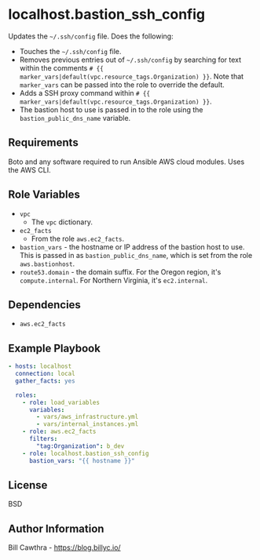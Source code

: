 localhost.bastion_ssh_config
=========

Updates the `~/.ssh/config` file.  Does the following:
- Touches the `~/.ssh/config` file.
- Removes previous entries out of `~/.ssh/config` by searching for text within the comments `# {{ marker_vars|default(vpc.resource_tags.Organization) }}`. Note that `marker_vars` can be passed into the role to override the default.
- Adds a SSH proxy command within `# {{ marker_vars|default(vpc.resource_tags.Organization) }}`.
- The bastion host to use is passed in to the role using the `bastion_public_dns_name` variable.

Requirements
------------

Boto and any software required to run Ansible AWS cloud modules. Uses the AWS CLI.

Role Variables
--------------

- `vpc`
  - The `vpc` dictionary.
- `ec2_facts`
  - From the role `aws.ec2_facts`.
- `bastion_vars` - the hostname or IP address of the bastion host to use. This is passed in as `bastion_public_dns_name`, which is set from the role `aws.bastionhost`.
- `route53.domain` - the domain suffix.  For the Oregon region, it's `compute.internal`.  For Northern Virginia, it's `ec2.internal`.

Dependencies
------------

- `aws.ec2_facts`

Example Playbook
----------------

```yaml
- hosts: localhost
  connection: local
  gather_facts: yes

  roles:
    - role: load_variables
      variables:
        - vars/aws_infrastructure.yml
        - vars/internal_instances.yml
    - role: aws.ec2_facts
      filters:
        "tag:Organization": b_dev
    - role: localhost.bastion_ssh_config
      bastion_vars: "{{ hostname }}"
```

License
-------

BSD

Author Information
------------------

Bill Cawthra - https://blog.billyc.io/
